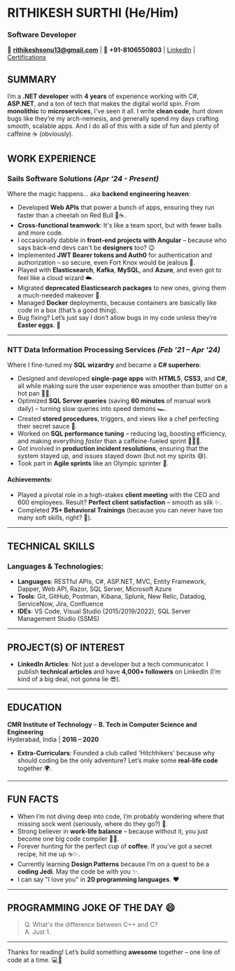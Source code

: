 # **RITHIKESH SURTHI** (He/Him)  
### **Software Developer**  
📧 **rithikeshsonu13@gmail.com** | 📱 **+91-8106550803** | [LinkedIn](https://www.linkedin.com/in/rithikesh-surthi) | [Certifications](#)


## **SUMMARY**

I’m a **.NET developer** with **4 years** of experience working with C#, **ASP.NET**, and a ton of tech that makes the digital world spin. From **monolithic** to **microservices**, I've seen it all. I write **clean code**, hunt down bugs like they’re my arch-nemesis, and generally spend my days crafting smooth, scalable apps. And I do all of this with a side of fun and plenty of caffeine ☕ (obviously).


## **WORK EXPERIENCE**

### **Sails Software Solutions** *(Apr '24 - Present)*  
Where the magic happens… aka **backend engineering heaven**:

- Developed **Web APIs** that power a bunch of apps, ensuring they run faster than a cheetah on Red Bull 🐆☕.
- **Cross-functional teamwork**: It's like a team sport, but with fewer balls and more code.
- I occasionally dabble in **front-end projects with Angular** – because who says back-end devs can't be **designers** too? 😉
- Implemented **JWT Bearer tokens and Auth0** for authentication and authorization – so secure, even Fort Knox would be jealous 🔐.
- Played with **Elasticsearch**, **Kafka**, **MySQL**, and **Azure**, and even got to feel like a cloud wizard ☁️.
- Migrated **deprecated Elasticsearch packages** to new ones, giving them a much-needed makeover 💅.
- Managed **Docker** deployments, because containers are basically like code in a box (that’s a good thing).
- Bug fixing? Let’s just say I don’t allow bugs in my code unless they’re **Easter eggs**. 🐞

---

### **NTT Data Information Processing Services** *(Feb '21 – Apr '24)*  
Where I fine-tuned my **SQL wizardry** and became a **C# superhero**:

- Designed and developed **single-page apps** with **HTML5**, **CSS3**, and **C#**, all while making sure the user experience was smoother than butter on a hot pan 🍞🧈.
- Optimized **SQL Server queries** (saving **60 minutes** of manual work daily) – turning slow queries into speed demons 🏎️.
- Created **stored procedures**, triggers, and views like a chef perfecting their secret sauce 🍲.
- Worked on **SQL performance tuning** – reducing lag, boosting efficiency, and making everything *faster* than a caffeine-fueled sprint 🏃‍♂️💨.
- Got involved in **production incident resolutions**, ensuring that the system stayed up, and issues stayed down (but not my spirits 😅).
- Took part in **Agile sprints** like an Olympic sprinter 🏅.

#### **Achievements**:  
- Played a pivotal role in a high-stakes **client meeting** with the CEO and 600 employees. Result? **Perfect client satisfaction** – smooth as silk ✨.
- Completed **75+ Behavioral Trainings** (because you can never have too many soft skills, right? 💼).

---

## **TECHNICAL SKILLS**

### **Languages & Technologies**:
- **Languages**: RESTful APIs, C#, ASP.NET, MVC, Entity Framework, Dapper, Web API, Razor, SQL Server, Microsoft Azure
- **Tools**: Git, GitHub, Postman, Kibana, Splunk, New Relic, Datadog, ServiceNow, Jira, Confluence
- **IDEs**: VS Code, Visual Studio (2015/2019/2022), SQL Server Management Studio (SSMS)

---

## **PROJECT(S) OF INTEREST**  

- **LinkedIn Articles**: Not just a developer but a tech communicator. I publish **technical articles** and have **4,000+ followers** on LinkedIn (I’m kind of a big deal, not gonna lie 😎).

---

## **EDUCATION**

**CMR Institute of Technology** – **B. Tech in Computer Science and Engineering**  
Hyderabad, India | **2016 – 2020**  

- **Extra-Curriculars**: Founded a club called 'Hitchhikers' because why should coding be the only adventure? Let’s make some **real-life code** together 🌍.

---

## **FUN FACTS**  

- When I’m not diving deep into code, I’m probably wondering where that missing sock went (seriously, where do they go?) 🧦.
- Strong believer in **work-life balance** – because without it, you just become one big code compiler 🧑‍💻.
- Forever hunting for the perfect cup of **coffee**. If you’ve got a secret recipe, hit me up ☕✨.
- Currently learning **Design Patterns** because I’m on a quest to be a **coding Jedi**. May the code be with you ✨.
- I can say "I love you" in **20 programming languages**. ❤️

---

## **PROGRAMMING JOKE OF THE DAY** 😄

> Q. What's the difference between C++ and C?  
> A. Just 1.


---

Thanks for reading! Let’s build something **awesome** together – one line of code at a time. 💻🚀
